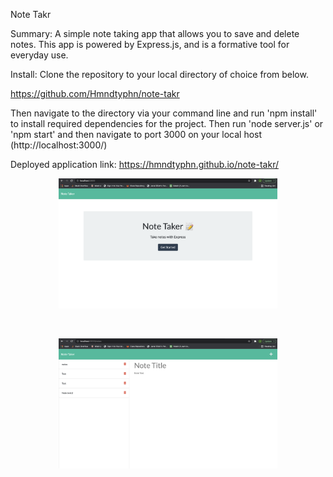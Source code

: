 Note Takr

Summary: A simple note taking app that allows you to save and delete notes. This app is powered by Express.js, and is a formative tool for everyday use.

Install: Clone the repository to your local directory of choice from below.

https://github.com/Hmndtyphn/note-takr

Then navigate to the directory via your command line and run 'npm install' to install required dependencies for the project.
Then run 'node server.js' or 'npm start' and then navigate to port 3000 on your local host (http://localhost:3000/)

Deployed application link: https://hmndtyphn.github.io/note-takr/


<p align="center">
  <img src="images/Screen Shot 2021-10-24 at 11.16.33 PM.png" width="350" title="hover text" alt="">
</p> <br>
<p align="center">
  <img src="images/Screen Shot 2021-10-24 at 11.16.48 PM.png" width="350" title="hover text" alt="">
</p>

